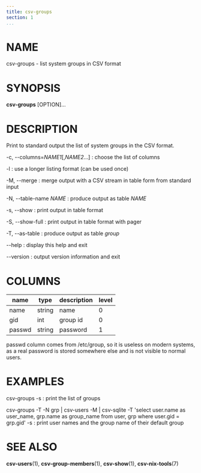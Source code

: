 ```yaml
---
title: csv-groups
section: 1
...
```


# NAME #

csv-groups - list system groups in CSV format

# SYNOPSIS #

**csv-groups** [OPTION]...

# DESCRIPTION #

Print to standard output the list of system groups in the CSV format.

-c, \--columns=*NAME1*[,*NAME2*...]
:   choose the list of columns

-l
:   use a longer listing format (can be used once)

-M, \--merge
:   merge output with a CSV stream in table form from standard input

-N, \--table-name *NAME*
:   produce output as table *NAME*

-s, \--show
:   print output in table format

-S, \--show-full
:   print output in table format with pager

-T, \--as-table
:   produce output as table *group*

\--help
:   display this help and exit

\--version
:   output version information and exit

# COLUMNS #

| name   | type   | description | level |
|--------|--------|-------------|-------|
| name   | string | name        | 0     |
| gid    | int    | group id    | 0     |
| passwd | string | password    | 1     |

passwd column comes from /etc/group, so it is useless on modern systems,
as a real password is stored somewhere else and is not visible to normal users.

# EXAMPLES #

csv-groups -s
:   print the list of groups

csv-groups -T -N grp | csv-users -M | csv-sqlite -T 'select user.name as user_name, grp.name as group_name from user, grp where user.gid = grp.gid' -s
:   print user names and the group name of their default group

# SEE ALSO #

**csv-users**(1), **csv-group-members**(1), **csv-show**(1), **csv-nix-tools**(7)
